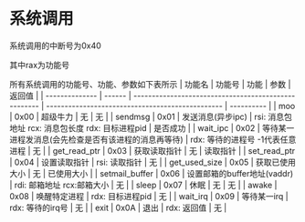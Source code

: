 # 系统调用

系统调用的中断号为0x40

其中rax为功能号

所有系统调用的功能号、功能、参数如下表所示
| 功能名         | 功能号 | 功能                                                 | 参数                                             | 返回值     |
| -------------- | ------ | ---------------------------------------------------- | ------------------------------------------------ | ---------- |
| moo            | 0x00   | 超级牛力                                             | 无                                               | 无         |
| sendmsg        | 0x01   | 发送消息(异步ipc)                                    | rsi: 消息包地址 rcx: 消息包长度 rdx: 目标进程pid | 是否成功   |
| wait_ipc       | 0x02   | 等待某一进程发消息(会先检查是否有该进程的消息再等待) | rdx: 等待的进程号 -1代表任意进程                 | 无         |
| get_read_ptr   | 0x03   | 获取读取指针                                         | 无                                               | 读取指针   |
| set_read_ptr   | 0x04   | 设置读取指针                                         | rsi: 读取指针                                    | 无         |
| get_used_size  | 0x05   | 获取已使用大小                                       | 无                                               | 已使用大小 |
| setmail_buffer | 0x06   | 设置邮箱的buffer地址(vaddr)                          | rdi: 邮箱地址 rcx:邮箱大小                       | 无         |
| sleep          | 0x07   | 休眠                                                 | 无                                               | 无         |
| awake          | 0x08   | 唤醒特定进程                                         | rdx: 目标进程pid                                 | 无         |
| wait_irq       | 0x09   | 等待某一irq                                          | rdx: 等待的irq号                                 | 无         |
| exit           | 0x0A   | 退出                                                 | rdx: 返回值                                      | 无         |